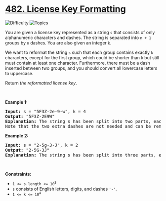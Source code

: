 # [482. License Key Formatting](https://leetcode.com/problems/license-key-formatting)

![Difficulty](https://img.shields.io/badge/Difficulty-Easy-blue.svg) ![Topics](https://img.shields.io/badge/Topics-String-orange.svg)
<br/>

<p>You are given a license key represented as a string <code>s</code> that consists of only alphanumeric characters and dashes. The string is separated into <code>n + 1</code> groups by <code>n</code> dashes. You are also given an integer <code>k</code>.</p>

<p>We want to reformat the string <code>s</code> such that each group contains exactly <code>k</code> characters, except for the first group, which could be shorter than <code>k</code> but still must contain at least one character. Furthermore, there must be a dash inserted between two groups, and you should convert all lowercase letters to uppercase.</p>

<p>Return <em>the reformatted license key</em>.</p>

<p>&nbsp;</p>
<p><strong class="example">Example 1:</strong></p>

<pre>
<strong>Input:</strong> s = &quot;5F3Z-2e-9-w&quot;, k = 4
<strong>Output:</strong> &quot;5F3Z-2E9W&quot;
<strong>Explanation:</strong> The string s has been split into two parts, each part has 4 characters.
Note that the two extra dashes are not needed and can be removed.
</pre>

<p><strong class="example">Example 2:</strong></p>

<pre>
<strong>Input:</strong> s = &quot;2-5g-3-J&quot;, k = 2
<strong>Output:</strong> &quot;2-5G-3J&quot;
<strong>Explanation:</strong> The string s has been split into three parts, each part has 2 characters except the first part as it could be shorter as mentioned above.
</pre>

<p>&nbsp;</p>
<p><strong>Constraints:</strong></p>

<ul>
	<li><code>1 &lt;= s.length &lt;= 10<sup>5</sup></code></li>
	<li><code>s</code> consists of English letters, digits, and dashes <code>&#39;-&#39;</code>.</li>
	<li><code>1 &lt;= k &lt;= 10<sup>4</sup></code></li>
</ul>


